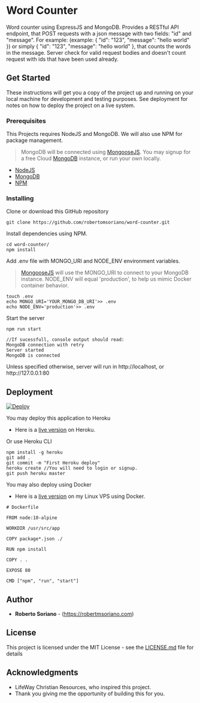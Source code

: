 # Word Counter

Word counter using ExpressJS and MongoDB. Provides a RESTful API endpoint, that POST requests with a json message with two fields: "id" and "message". For example: (example: { "id": "123", "message": "hello world" }) or simply { "id": "123", "message": "hello world" }, that counts the words in the message. Server check for valid request bodies and doesn't count request with ids that have been used already.

## Get Started

These instructions will get you a copy of the project up and running on your local machine for development and testing purposes. See deployment for notes on how to deploy the project on a live system.

### Prerequisites

This Projects requires NodeJS and MongoDB. We will also use NPM for package management. 
> MongoDB will be connected using [MongooseJS](https://mongoosejs.com/).
> You may signup for a free Cloud [MongoDB](https://www.mongodb.com/cloud) instance, or run your own locally.

* [NodeJS](https://nodejs.org/)
* [MongoDB](https://www.mongodb.com/)
* [NPM](https://www.npmjs.com/)


### Installing

Clone or download this GitHub repository

```
git clone https://github.com/robertomsoriano/word-counter.git
```

Install dependencies using NPM.

```
cd word-counter/
npm install 
```
Add .env file with MONGO_URI and NODE_ENV environment variables. 
> [MongooseJS](https://mongoosejs.com/) will use the MONGO_URI to connect to your MongoDB instance.
> NODE_ENV will equal 'production', to help us mimic Docker container behavior. 

```
touch .env
echo MONGO_URI='YOUR_MONGO_DB_URI'>> .env
echo NODE_ENV='production'>> .env
```

Start the server

```
npm run start

//If sucessfull, console output should read:
MongoDB connection with retry
Server started
MongoDB is connected
```

Unless specified otherwise, server will run in http://<i></i>localhost, or http://<i></i>127.0.0.1:80

## Deployment
[![Deploy](https://www.herokucdn.com/deploy/button.svg)](https://heroku.com/deploy?template=https://github.com/robertomsoriano/word-counter)

You may deploy this application to Heroku
* Here is a [live version](https://word-counter-lw.herokuapp.com/) on Heroku.


Or use Heroku CLI
```
npm install -g heroku
git add . 
git commit -m "First Heroku deploy"
heroku create //You will need to login or signup.
git push heroku master
```
You may also deploy using Docker
* Here is a [live version](https://counter.robertmsoriano.com) on my Linux VPS using Docker.

```
# Dockerfile

FROM node:10-alpine

WORKDIR /usr/src/app

COPY package*.json ./

RUN npm install

COPY . .

EXPOSE 80

CMD ["npm", "run", "start"]
```


## Author

* **Roberto Soriano** - (https://robertmsoriano.com)

## License

This project is licensed under the MIT License - see the [LICENSE.md](LICENSE.md) file for details

## Acknowledgments

* LifeWay Christian Resources, who inspired this project. 
* Thank you giving me the opportunity of building this for you. 